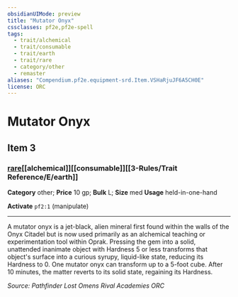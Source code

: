 ```yaml
---
obsidianUIMode: preview
title: "Mutator Onyx"
cssclasses: pf2e,pf2e-spell
tags:
  - trait/alchemical
  - trait/consumable
  - trait/earth
  - trait/rare
  - category/other
  - remaster
aliases: "Compendium.pf2e.equipment-srd.Item.VSHaRjuJF6A5CH0E"
license: ORC
---
```

# Mutator Onyx
## Item 3
### [rare](rare "Rare Rarity Trait")[[alchemical]][[consumable]][[3-Rules/Trait Reference/E/earth]]

**Category** other; 
**Price** 10 gp; 
**Bulk** L; **Size** med
**Usage** held-in-one-hand

**Activate** `pf2:1` (manipulate)

* * *

A mutator onyx is a jet-black, alien mineral first found within the walls of the Onyx Citadel but is now used primarily as an alchemical teaching or experimentation tool within Oprak. Pressing the gem into a solid, unattended inanimate object with Hardness 5 or less transforms that object's surface into a curious syrupy, liquid-like state, reducing its Hardness to 0. One mutator onyx can transform up to a 5-foot cube. After 10 minutes, the matter reverts to its solid state, regaining its Hardness.

*Source: Pathfinder Lost Omens Rival Academies*
*ORC*